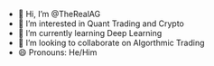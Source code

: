 - 👋 Hi, I’m @TheRealAG
- 👀 I’m interested in Quant Trading and Crypto
- 🌱 I’m currently learning Deep Learning
- 💞️ I’m looking to collaborate on Algorthmic Trading
- 😄 Pronouns: He/Him

<!---
TheRealAG/TheRealAG is a ✨ special ✨ repository because its `README.md` (this file) appears on your GitHub profile.
You can click the Preview link to take a look at your changes.
--->
